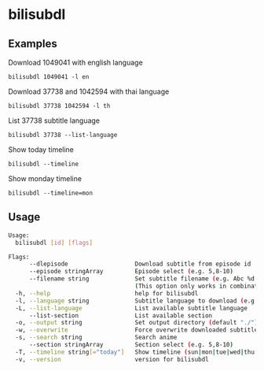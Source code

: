 # bilisubdl

## Examples


Download 1049041 with english language

`bilisubdl 1049041 -l en`

Download 37738 and 1042594 with thai language

`bilisubdl 37738 1042594 -l th`

List 37738 subtitle language

`bilisubdl 37738 --list-language`

Show today timeline

`bilisubdl --timeline`

Show monday timeline

`bilisubdl --timeline=mon`

## Usage

```bash
Usage:
  bilisubdl [id] [flags]

Flags:
      --dlepisode                   Download subtitle from episode id
      --episode stringArray         Episode select (e.g. 5,8-10)
      --filename string             Set subtitle filename (e.g. Abc %d = Abc 1, Abc %02d = Abc 02)
                                    (This option only works in combination with --dlepisode flag) 
  -h, --help                        help for bilisubdl
  -l, --language string             Subtitle language to download (e.g. en)
  -L, --list-language               List available subtitle language
      --list-section                List available section
  -o, --output string               Set output directory (default "./")
  -w, --overwrite                   Force overwrite downloaded subtitles
  -s, --search string               Search anime
      --section stringArray         Section select (e.g. 5,8-10)
  -T, --timeline string[="today"]   Show timeline (sun|mon|tue|wed|thu|fri|sat)
  -v, --version                     version for bilisubdl
```
